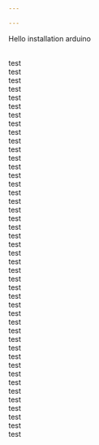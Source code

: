 ```yaml
---

---
```


Hello installation arduino

<br>test
<br>test
<br>test
<br>test
<br>test
<br>test
<br>test
<br>test
<br>test
<br>test
<br>test
<br>test
<br>test
<br>test
<br>test
<br>test
<br>test
<br>test
<br>test
<br>test
<br>test
<br>test
<br>test
<br>test
<br>test
<br>test
<br>test
<br>test
<br>test
<br>test
<br>test
<br>test
<br>test
<br>test
<br>test
<br>test
<br>test
<br>test
<br>test
<br>test
<br>test
<br>test
<br>test
<br>test